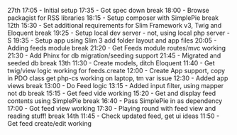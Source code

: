 27th	17:05 - Initial setup
		17:35 - Got spec down
		break
		18:00 - Browse packagist for RSS libraries
		18:15 - Setup composer with SimplePie 
		break
12th	15:30 - Set additional requirements for Slim Framework v3, Twig and Eloquent
		break 
		19:25 - Setup local dev server - not, using local php server -S
		19:35 - Setup app using Slim 3 add folder layout and app files
		20:05 - Adding feeds module
		break
		21:20 - Get Feeds module routes/mvc working
		21:30 - Add Phinx for db migration/seeding support
		21:45 - Migrated and seeded db
		break
13th	11:30 - Create models, ditch Eloquent
		11:40 - Get twig/view logic working for feeds.create
		12:00 - Create App support, copy in PDO class get php-cs working on laptop, tm var issue
		12:30 - Added app views
		break 
		13:00 - Do Feed logic
		13:15 - Added input filter, using mapper not db
		break 
		15:15 - Get feed vide working
		15:20 - Get and display feed contents using SimplePie
		break
		16:40 - Pass SimplePie in as dependency
		17:00 - Got feed view working
		17:30 - Playing round with feed view and reading stuff!
		break
14th	11:45 - Check updated feed, get ui ideas 
		11:50 - Get feed create/edit working